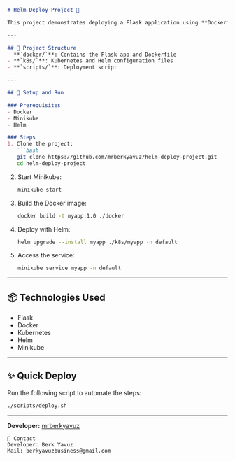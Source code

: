 ```markdown
# Helm Deploy Project 🚀

This project demonstrates deploying a Flask application using **Docker**, **Helm**, and **Kubernetes** on **Minikube**.

---

## 📂 Project Structure
- **`docker/`**: Contains the Flask app and Dockerfile
- **`k8s/`**: Kubernetes and Helm configuration files
- **`scripts/`**: Deployment script

---

## 🚀 Setup and Run

### Prerequisites
- Docker
- Minikube
- Helm

### Steps
1. Clone the project:
   ```bash
   git clone https://github.com/mrberkyavuz/helm-deploy-project.git
   cd helm-deploy-project
   ```
2. Start Minikube:
   ```bash
   minikube start
   ```
3. Build the Docker image:
   ```bash
   docker build -t myapp:1.0 ./docker
   ```
4. Deploy with Helm:
   ```bash
   helm upgrade --install myapp ./k8s/myapp -n default
   ```
5. Access the service:
   ```bash
   minikube service myapp -n default
   ```

---

## 📦 Technologies Used
- Flask
- Docker
- Kubernetes
- Helm
- Minikube

---

## ✨ Quick Deploy
Run the following script to automate the steps:
```bash
./scripts/deploy.sh
```

---

**Developer:** [mrberkyavuz](https://github.com/mrberkyavuz)
```
📧 Contact
Developer: Berk Yavuz
Mail: berkyavuzbusiness@gmail.com
